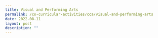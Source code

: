 ```yaml
---
title: Visual and Performing Arts
permalink: /co-curricular-activities/cca/visual-and-performing-arts
date: 2022-08-11
layout: post
description: ""
---
```

